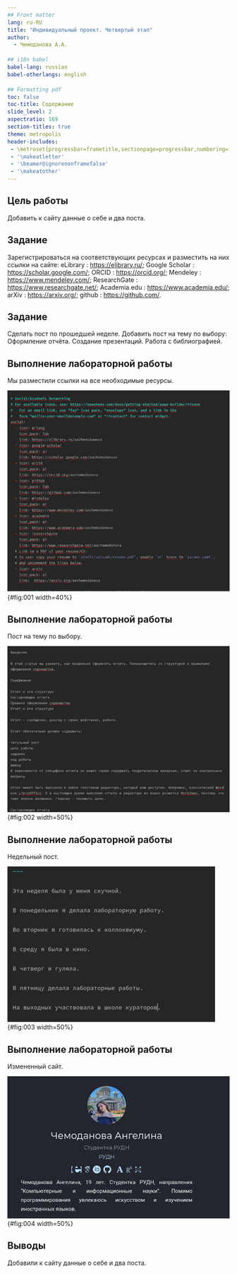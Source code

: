 ```yaml
---
## Front matter
lang: ru-RU
title: "Индивидуальный проект. Четвертый этап"
author:
  - Чемоданова А.А.

## i18n babel
babel-lang: russian
babel-otherlangs: english

## Formatting pdf
toc: false
toc-title: Содержание
slide_level: 2
aspectratio: 169
section-titles: true
theme: metropolis
header-includes:
 - \metroset{progressbar=frametitle,sectionpage=progressbar,numbering=fraction}
 - '\makeatletter'
 - '\beamer@ignorenonframefalse'
 - '\makeatother'
---
```


## Цель работы

Добавить к сайту данные о себе и два поста.

## Задание

Зарегистрироваться на соответствующих ресурсах и разместить на них ссылки на сайте:
        eLibrary : https://elibrary.ru/;
        Google Scholar : https://scholar.google.com/;
        ORCID : https://orcid.org/;
        Mendeley : https://www.mendeley.com/;
        ResearchGate : https://www.researchgate.net/;
        Academia.edu : https://www.academia.edu/;
        arXiv : https://arxiv.org/;
        github : https://github.com/.
      
## Задание      
Сделать пост по прошедшей неделе.
Добавить пост на тему по выбору:
        Оформление отчёта.
        Создание презентаций.
        Работа с библиографией.


## Выполнение лабораторной работы

Мы разместили ссылки на все необходимые ресурсы. 

![Ссылки](image/1.png){#fig:001 width=40%}

## Выполнение лабораторной работы

Пост на тему по выбору. 

![Пост на тему по выбору](image/2.png){#fig:002 width=50%}

## Выполнение лабораторной работы

Недельный пост. 

![Недельный пост](image/3.png){#fig:003 width=50%}

## Выполнение лабораторной работы

Измененный сайт. 

![Измененный сайт](image/4.png){#fig:004 width=50%}

## Выводы

Добавили к сайту данные о себе и два поста.
